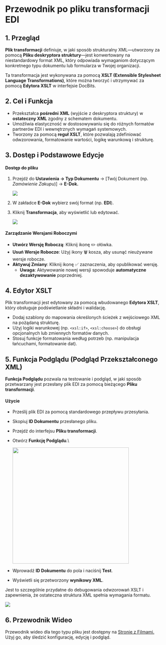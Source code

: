 # Przewodnik po pliku transformacji EDI

## 1. Przegląd

**Plik transformacji** definiuje, w jaki sposób strukturalny XML—utworzony za pomocą **Pliku deskryptora struktury**—jest konwertowany na niestandardowy format XML, który odpowiada wymaganiom dotyczącym konkretnego typu dokumentu lub formularza w Twojej organizacji.

Ta transformacja jest wykonywana za pomocą **XSLT (Extensible Stylesheet Language Transformations)**, które można tworzyć i utrzymywać za pomocą **Edytora XSLT** w interfejsie DocBits.

## 2. Cel i Funkcja

* Przekształca **pośredni XML** (wyjście z deskryptora struktury) w **ostateczny XML** zgodny z schematem dokumentu.
* Umożliwia elastyczność w dostosowywaniu się do różnych formatów partnerów EDI i wewnętrznych wymagań systemowych.
* Tworzony za pomocą **reguł XSLT**, które pozwalają zdefiniować odwzorowania, formatowanie wartości, logikę warunkową i strukturę.

## 3. Dostęp i Podstawowe Edycje

#### Dostęp do pliku

1.  Przejdź do **Ustawienia → Typ Dokumentu** → \[Twój Dokument (np. _Zamówienie Zakupu_)] → **E-Dok.**

    ![](https://docs.docbits.com/~gitbook/image?url=https%3A%2F%2F578966019-files.gitbook.io%2F%7E%2Ffiles%2Fv0%2Fb%2Fgitbook-x-prod.appspot.com%2Fo%2Fspaces%252FT2n2w4uDCJvv7CJ5zrdk%252Fuploads%252F1yCRagLzRFmy2hPRDDc1%252Fimage.png%3Falt%3Dmedia%26token%3D020874a9-1eae-4965-9dd2-c23461fc5884\&width=768\&dpr=4\&quality=100\&sign=5e53a730\&sv=2)
2. W zakładce **E-Dok** wybierz swój format (np. **EDI**).
3.  Kliknij **Transformacja**, aby wyświetlić lub edytować.

    ![](https://docs.docbits.com/~gitbook/image?url=https%3A%2F%2F578966019-files.gitbook.io%2F%7E%2Ffiles%2Fv0%2Fb%2Fgitbook-x-prod.appspot.com%2Fo%2Fspaces%252FT2n2w4uDCJvv7CJ5zrdk%252Fuploads%252FZtaE4dZT9E1exWMZ5FCI%252Fimage.png%3Falt%3Dmedia%26token%3D787868b4-47b4-455e-9a26-112f692b91f3\&width=768\&dpr=4\&quality=100\&sign=460124f1\&sv=2)

#### Zarządzanie Wersjami Roboczymi

* **Utwórz Wersję Roboczą**: Kliknij ikonę ✏️ ołówka.
* **Usuń Wersje Robocze**: Użyj ikony 🗑️ kosza, aby usunąć nieużywane wersje robocze.
* **Aktywuj Zmiany**: Kliknij ikonę ✅ zaznaczenia, aby opublikować wersję.
  * **Uwaga**: Aktywowanie nowej wersji spowoduje **automatyczne dezaktywowanie** poprzedniej.

## 4. Edytor XSLT

Plik transformacji jest edytowany za pomocą wbudowanego **Edytora XSLT**, który obsługuje podświetlanie składni i walidację.

* Dodaj szablony do mapowania określonych ścieżek z wejściowego XML na pożądaną strukturę.
* Użyj logiki warunkowej (np. `<xsl:if>`, `<xsl:choose>`) do obsługi opcjonalnych lub zmiennych formatów danych.
* Stosuj funkcje formatowania według potrzeb (np. manipulacja łańcuchami, formatowanie dat).

## 5. Funkcja Podglądu (Podgląd Przekształconego XML)

**Funkcja Podglądu** pozwala na testowanie i podgląd, w jaki sposób przetwarzany jest przesłany plik EDI za pomocą bieżącego **Pliku transformacji**.

#### Użycie

* Prześlij plik EDI za pomocą standardowego przepływu przesyłania.
* Skopiuj **ID Dokumentu** przesłanego pliku.
* Przejdź do interfejsu **Pliku transformacji**.
*   Otwórz **Funkcję Podglądu**.\


    <div align="left"><img src="https://docs.docbits.com/~gitbook/image?url=https%3A%2F%2F578966019-files.gitbook.io%2F%7E%2Ffiles%2Fv0%2Fb%2Fgitbook-x-prod.appspot.com%2Fo%2Fspaces%252FT2n2w4uDCJvv7CJ5zrdk%252Fuploads%252F9lddYJl2G4tzpdr9RD5F%252Fimage.png%3Falt%3Dmedia%26token%3Df7663f70-ef10-4e64-bbdc-41048ed8352a&#x26;width=768&#x26;dpr=4&#x26;quality=100&#x26;sign=36ce2b93&#x26;sv=2" alt="" width="375"></div>
* Wprowadź **ID Dokumentu** do pola i naciśnij **Test**.
* Wyświetli się przetworzony **wynikowy XML**.

Jest to szczególnie przydatne do debugowania odwzorowań XSLT i zapewnienia, że ostateczna struktura XML spełnia wymagania formatu.

![](https://docs.docbits.com/~gitbook/image?url=https%3A%2F%2F578966019-files.gitbook.io%2F%7E%2Ffiles%2Fv0%2Fb%2Fgitbook-x-prod.appspot.com%2Fo%2Fspaces%252FT2n2w4uDCJvv7CJ5zrdk%252Fuploads%252FWbwwmXgp6nRPIb1zBpgj%252Fimage.png%3Falt%3Dmedia%26token%3Dab5766f1-45bf-484e-9aa4-ab3059705591\&width=768\&dpr=4\&quality=100\&sign=46905864\&sv=2)

## 6. Przewodnik Wideo

Przewodnik wideo dla tego typu pliku jest dostępny na [Stronie z Filmami.](https://docs.docbits.com/administration-and-setup/settings/global-settings/document-types/edi/edi/edi-videos) Użyj go, aby śledzić konfigurację, edycję i podgląd.
